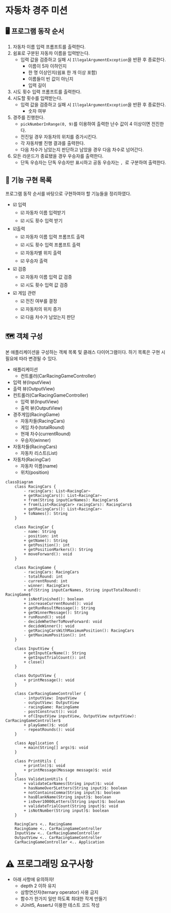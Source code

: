 # 자동차 경주 미션

## 🖥 프로그램 동작 순서
1. 자동차 이름 입력 프롬프트를 출력한다.
2. 쉼표로 구분된 자동차 이름을 입력받는다.
   - 입력 값을 검증하고 실패 시 `IllegalArgumentException`을 반환 후 종료한다.
     - 이름이 5자 이하인지
     - 한 명 이상인지(쉼표 한 개 이상 포함)
     - 이름들이 빈 값이 아닌지
     - 입력 길이 
3. 시도 횟수 입력 프롬프트를 출력한다.
4. 시도할 횟수를 입력받는다. 
   - 입력 값을 검증하고 실패 시 `IllegalArgumentException`을 반환 후 종료한다.
     - 숫자 여부
5. 경주를 진행한다.
   - `pickNumberInRange(0, 9)`를 이용하여 출력한 난수 값이 4 이상이면 전진한다.
   - 전진일 경우 자동차의 위치를 증가시킨다.
   - 각 자동차별 진행 결과를 출력한다.
   - 다음 차수가 남았는지 판단하고 남았을 경우 다음 차수로 넘어간다.
6. 모든 라운드가 종료됐을 경우 우승자를 출력한다.
   - 단독 우승자는 단독 우승자만 표시하고 공동 우승자는 `, `로 구분하여 출력한다.

## 📝 기능 구현 목록

프로그램 동작 순서를 바탕으로 구현하여야 할 기능들을 정리하였다.

* ☑️ 입력
  * ☑️ 자동차 이름 입력받기
  * ☑️ 시도 횟수 입력 받기
* ☑️출력
  * ☑️ 자동차 이름 입력 프롬프트 출력
  * ☑️ 시도 횟수 입력 프롬프트 출력
  * ☑️ 자동차별 위치 출력
  * ☑️ 우승자 출력
* ☑️ 검증
  * ☑️ 자동차 이름 입력 값 검증
  * ☑️ 시도 횟수 입력 값 검증
* ☑️ 게임 관련
  * ☑️ 전진 여부를 결정
  * ☑️ 자동차의 위치 증가
  * ☑️ 다음 차수가 남았는지 판단

## 🗺️ 객체 구성

본 애플리케이션을 구성하는 객체 목록 및 클래스 다이어그램이다. 하기 목록은 구현 시 필요에 따라 변경될 수 있다.
* 애플리케이션
  * 컨트롤러(CarRacingGameController)
* 입력 뷰(InputView)
* 출력 뷰(OutputView)
* 컨트롤러(CarRacingGameController)
  * 입력 뷰(InputView)
  * 출력 뷰(OutputView)
* 경주게임(RacingGame)
  * 자동차들(RacingCars)
  * 게임 차수(totalRound)
  * 현재 차수(currentRound)
  * 우승자(winner)
* 자동차들(RacingCars)
  * 자동차 리스트(List<RacingCar>)
* 자동차(RacingCar)
  * 자동차 이름(name)
  * 위치(position)

```mermaid
classDiagram
    class RacingCars {
        - racingCars: List~RacingCar~
        + getRacingCars(): List~RacingCar~
        + from(String inputCarNames): RacingCars$
        + from(List<RacingCar> racingCars): RacingCars$
        + getRacingCars(): List~RacingCar~
        + toNames(): String
    }

    class RacingCar {
        - name: String
        - position: int
        + getName(): String
        + getPosition(): int
        + getPositionMarkers(): String
        + moveForward(): void
    }

    class RacingGame {
        - racingCars: RacingCars
        - totalRound: int
        - currentRound: int
        - winner: RacingCars
        + of(String inputCarNames, String inputTotalRound): RacingGame$
        + isNotFinished(): boolean
        + increaseCurrentRound(): void
        + getRunResultMessage(): String
        + getWinnerMessage(): String
        + runRound(): void
        - decideWhetherToMoveForward: void
        + decideWinner(): void
        - getRacingCarsWithMaximumPosition(): RacingCars
        - getMaximumPosition(): int
    }

    class InputView {
        + getInputCarName(): String
        + getInputTrialCount(): int
        + close()
    }

    class OutputView {
        + printMessage(): void
    }

    class CarRacingGameController {
        - intputView: InputView
        - outputView: OutputView
        - racingGame: RacingGame
        - postConstruct(): void
        + of(InputView inputView, OutputView outputView): CarRacingGameController$
        + playGame()$: void
        - repeatRounds(): void
    }

    class Application {
        + main(String[] args)$: void
    }

    class PrintUtils {
        + println()$: void
        + printMessage(Message message)$: void
    }
    class ValidationUtils {
        + validateCarNames(String input)$: void
        + hasNameOver5Letters(String input)$: boolean
        + notContainsComma(String input)$: boolean
        + hasBlankName(String input)$: boolean
        + isOver10000Letters(String input)$: boolean
        + validateTrialCount(String input)$: void
        + isNotNumber(String input)$: boolean
    }

    RacingCars <.. RacingGame
    RacingGame <.. CarRacingGameController
    InputView <.. CarRacingGameController
    OutputView <.. CarRacingGameController
    CarRacingGameController <.. Application
```

# ⚠️ 프로그래밍 요구사항 
* 아래 사항에 유의하자!
  - depth 2 이하 유지
  - 삼항연산자(ternary operator) 사용 금지
  - 함수가 한가지 일만 하도록 최대한 작게 만들기
  - JUnit5, AssertJ 이용한 테스트 코드 작성
